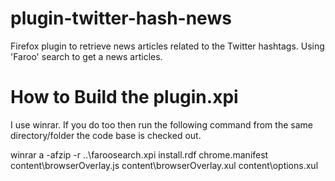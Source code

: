 plugin-twitter-hash-news
========================

Firefox plugin to retrieve news articles related to the Twitter hashtags. Using 'Faroo' search to get a news articles.



How to Build the plugin.xpi
===========================

I use winrar. If you do too then run the following command from the same directory/folder the code base is checked out.

winrar a -afzip -r ..\faroosearch.xpi install.rdf chrome.manifest content\browserOverlay.js content\browserOverlay.xul content\options.xul
